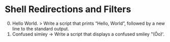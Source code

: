 # Shell Redirections and Filters
0. Hello World. > Write a script that prints “Hello, World”, followed by a new line to the standard output.
1. Confused simley -> Write a script that displays a confused smiley "(Ôo)'.
